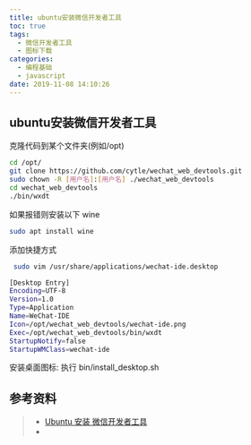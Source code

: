```yaml
---
title: ubuntu安装微信开发者工具
toc: true
tags:
  - 微信开发者工具
  - 图标下载
categories:
  - 编程基础
  - javascript
date: 2019-11-08 14:10:26
---
```




## ubuntu安装微信开发者工具



克隆代码到某个文件夹(例如/opt)

```bash
cd /opt/
git clone https://github.com/cytle/wechat_web_devtools.git
sudo chown -R [用户名]:[用户名] ./wechat_web_devtools
cd wechat_web_devtools
./bin/wxdt
```

如果报错则安装以下 wine

```bash
sudo apt install wine
```

添加快捷方式

```bash
 sudo vim /usr/share/applications/wechat-ide.desktop

```

```bash
[Desktop Entry]
Encoding=UTF-8
Version=1.0
Type=Application
Name=WeChat-IDE
Icon=/opt/wechat_web_devtools/wechat-ide.png
Exec=/opt/wechat_web_devtools/bin/wxdt
StartupNotify=false
StartupWMClass=wechat-ide
```

安装桌面图标: 执行 bin/install_desktop.sh





## 参考资料
> - [Ubuntu 安装 微信开发者工具](https://blog.csdn.net/qq_14824885/article/details/81033070)
> - []()
